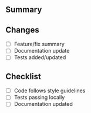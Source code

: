 ## Summary
<!-- Describe the changes -->

## Changes
- [ ] Feature/fix summary
- [ ] Documentation update
- [ ] Tests added/updated

## Checklist
- [ ] Code follows style guidelines
- [ ] Tests passing locally
- [ ] Documentation updated
